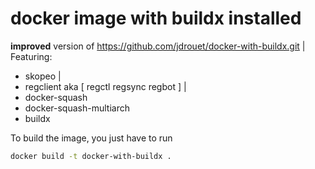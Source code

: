 # docker image with buildx installed

**improved** version of https://github.com/jdrouet/docker-with-buildx.git  | 
Featuring:
* skopeo | 
* regclient aka [ regctl regsync regbot ] |
* docker-squash
* docker-squash-multiarch 
* buildx 


To build the image, you just have to run

```bash
docker build -t docker-with-buildx .
```
